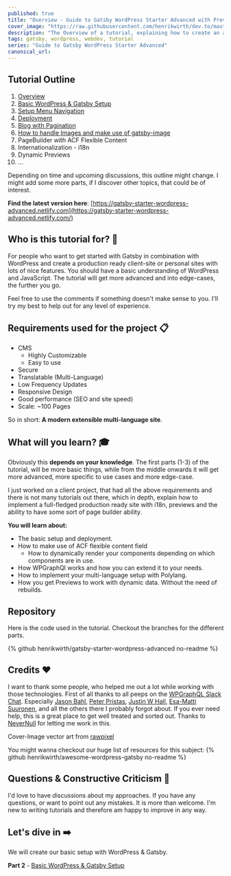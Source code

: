 ```yaml
---
published: true
title: "Overview - Guide to Gatsby WordPress Starter Advanced with Previews, i18n and more"
cover_image: "https://raw.githubusercontent.com/henrikwirth/dev.to/master/articles/guide-to-gatsby-wordpress-starter-advanced/images/01/cover.png"
description: "The Overview of a tutorial, explaining how to create an advanced Gatsby site with WordPress as a headless CMS."
tags: gatsby, wordpress, webdev, tutorial
series: "Guide to Gatsby WordPress Starter Advanced"
canonical_url:
---
```


## Tutorial Outline

1. [Overview](https://dev.to/nevernull/overview-guide-to-gatsby-wordpress-starter-advanced-with-previews-i18n-and-more-583l)
2. [Basic WordPress & Gatsby Setup](https://dev.to/nevernull/basic-wordpress-gatsby-setup-guide-to-gatsby-wordpress-starter-advanced-with-previews-i18n-and-more-44d8)
3. [Setup Menu Navigation](https://dev.to/nevernull/setup-menu-navigation-guide-to-gatsby-wordpress-starter-advanced-with-previews-i18n-and-more-3bfl)
4. [Deployment](https://dev.to/nevernull/deployment-guide-to-gatsby-wordpress-starter-advanced-with-previews-i18n-and-more-2g2o)
5. [Blog with Pagination](https://dev.to/nevernull/blog-with-pagination-guide-to-gatsby-wordpress-starter-advanced-with-previews-i18n-and-more-50g5)
6. [How to handle Images and make use of gatsby-image](https://dev.to/nevernull/how-to-handle-images-and-make-use-of-gatsby-image-guide-to-gatsby-wordpress-starter-advanced-with-previews-i18n-and-more-g9b)
7. PageBuilder with ACF Flexible Content
8. Internationalization - i18n
9. Dynamic Previews
10. ...

Depending on time and upcoming discussions, this outline might change. I might add some more parts, if I discover other topics, that could be of interest.

**Find the latest version here**: [https://gatsby-starter-wordpress-advanced.netlify.com](https://gatsby-starter-wordpress-advanced.netlify.com/)

## Who is this tutorial for? 👥

For people who want to get started with Gatsby in combination with WordPress and create a production ready client-site or personal sites with lots of nice features. You should have a basic understanding of WordPress and JavaScript. The tutorial will get more advanced and into edge-cases, the further you go.

Feel free to use the comments if something doesn't make sense to you. I'll try my best to help out for any level of experience.

## Requirements used for the project 📋

- CMS
  - Highly Customizable
  - Easy to use
- Secure
- Translatable (Multi-Language)
- Low Frequency Updates
- Responsive Design
- Good performance (SEO and site speed)
- Scale: ~100 Pages

So in short: **A modern extensible multi-language site**.

## What will you learn? 🎓

Obviously this **depends on your knowledge**. The first parts (1-3) of the tutorial, will be more basic things, while from the middle onwards it will get more advanced, more specific to use cases and more edge-case.

I just worked on a client project, that had all the above requirements and there is not many tutorials out there, which in depth, explain how to implement a full-fledged production ready site with i18n, previews and the ability to have some sort of page builder ability.

**You will learn about:**

- The basic setup and deployment.
- How to make use of ACF flexible content field
  - How to dynamically render your components depending on which components are in use.
- How WPGraphQl works and how you can extend it to your needs.
- How to implement your multi-language setup with Polylang.
- How you get Previews to work with dynamic data. Without the need of rebuilds.

## Repository

Here is the code used in the tutorial. Checkout the branches for the different parts.

{% github henrikwirth/gatsby-starter-wordpress-advanced no-readme %}

## Credits :heart:

I want to thank some people, who helped me out a lot while working with those technologies. First of all thanks to all peeps on the [WPGraphQL Slack Chat](https://wpgql-slack.herokuapp.com/). Especially [Jason Bahl](https://github.com/jasonbahl), [Peter Pristas](https://github.com/pristas-peter), [Justin W Hall](https://github.com/justinwhall), [Esa-Matti Suuronen](https://github.com/esamattis), and all the others there I probably forgot about. If you ever need help, this is a great place to get well treated and sorted out. Thanks to [NeverNull](https://www.nevernull.io) for letting me work in this.

Cover-Image vector art from <a href="https://pixabay.com/users/rawpixel-4283981/?utm_source=link-attribution&amp;utm_medium=referral&amp;utm_campaign=image&amp;utm_content=3190194">rawpixel</a>

You might wanna checkout our huge list of resources for this subject:
{% github henrikwirth/awesome-wordpress-gatsby no-readme %}



## Questions & Constructive Criticism :thought_balloon:

I'd love to have discussions about my approaches. If you have any questions, or want to point out any mistakes. It is more than welcome. I'm new to writing tutorials and therefore am happy to improve in any way.

## Let's dive in :arrow_right:

We will create our basic setup with WordPress & Gatsby.

**Part 2** - [Basic WordPress & Gatsby Setup](https://dev.to/nevernull/basic-wordpress-gatsby-setup-guide-to-gatsby-wordpress-starter-advanced-with-previews-i18n-and-more-44d8)
